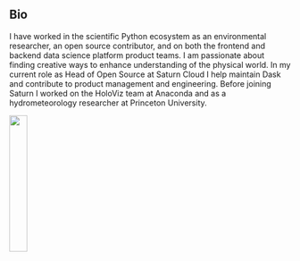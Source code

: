 ## Bio
I have worked in the scientific Python ecosystem as an environmental researcher, an open source contributor, and on both the frontend and backend data science platform product teams. I am passionate about finding creative ways to enhance understanding of the physical world. In my current role as Head of Open Source at Saturn Cloud I help maintain Dask and contribute to product management and engineering. Before joining Saturn I worked on the HoloViz team at Anaconda and as a hydrometeorology researcher at Princeton University.

<img width=25% src=https://user-images.githubusercontent.com/4806877/104498324-88546b80-55a9-11eb-8426-cfd83491295d.jpg />
